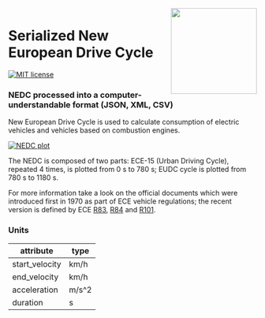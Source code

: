 <img src="https://raw.githubusercontent.com/david145/nedc/master/assets/nedc_logo.png" width="174" align="right">

# Serialized New European Drive Cycle
[![MIT license](https://img.shields.io/badge/license-MIT-blue.svg)](https://github.com/david145/nedc/blob/master/LICENSE)

### NEDC processed into a computer-understandable format (JSON, XML, CSV)

New European Drive Cycle is used to calculate consumption of electric vehicles and vehicles based on combustion engines.

[![NEDC plot](https://github.com/david145/nedc/blob/master/assets/nedc_plot.png)](http://www.unece.org/fileadmin/DAM/trans/main/wp29/wp29regs/2015/R101r3e.pdf)

The NEDC is composed of two parts: ECE-15 (Urban Driving Cycle), repeated 4 times, is plotted from 0 s to 780 s; EUDC cycle is plotted from 780 s to 1180 s.

For more information take a look on the official documents which were introduced first in 1970 as part of ECE vehicle regulations; the recent version is defined by ECE [R83](http://www.unece.org/trans/main/wp29/wp29regs81-100.html), [R84](http://www.unece.org/trans/main/wp29/wp29regs81-100.html) and [R101](http://www.unece.org/trans/main/wp29/wp29regs101-120.html).

### Units
| attribute     | type       |
| ------------- |-------------|
|start_velocity|km/h|
|end_velocity|km/h|
|acceleration|m/s^2|
|duration|s|
